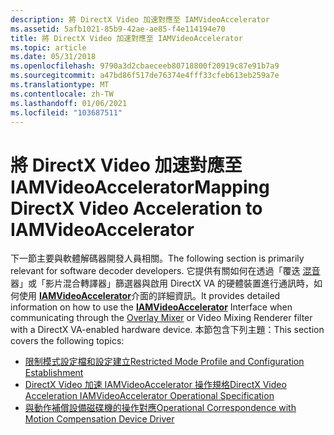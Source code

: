 ```yaml
---
description: 將 DirectX Video 加速對應至 IAMVideoAccelerator
ms.assetid: 5afb1021-85b9-42ae-ae85-f4e114194e70
title: 將 DirectX Video 加速對應至 IAMVideoAccelerator
ms.topic: article
ms.date: 05/31/2018
ms.openlocfilehash: 9790a3d2cbaeceeb80718800f20919c87e91b7a9
ms.sourcegitcommit: a47bd86f517de76374e4fff33cfeb613eb259a7e
ms.translationtype: MT
ms.contentlocale: zh-TW
ms.lasthandoff: 01/06/2021
ms.locfileid: "103687511"
---
```

# <a name="mapping-directx-video-acceleration-to-iamvideoaccelerator"></a><span data-ttu-id="6e39b-103">將 DirectX Video 加速對應至 IAMVideoAccelerator</span><span class="sxs-lookup"><span data-stu-id="6e39b-103">Mapping DirectX Video Acceleration to IAMVideoAccelerator</span></span>

<span data-ttu-id="6e39b-104">下一節主要與軟體解碼器開發人員相關。</span><span class="sxs-lookup"><span data-stu-id="6e39b-104">The following section is primarily relevant for software decoder developers.</span></span> <span data-ttu-id="6e39b-105">它提供有關如何在透過「覆迭 [混音](overlay-mixer-filter.md)器」或「影片混合轉譯器」篩選器與啟用 DirectX VA 的硬體裝置進行通訊時，如何使用 [**IAMVideoAccelerator**](/previous-versions/windows/desktop/api/videoacc/nn-videoacc-iamvideoaccelerator)介面的詳細資訊。</span><span class="sxs-lookup"><span data-stu-id="6e39b-105">It provides detailed information on how to use the [**IAMVideoAccelerator**](/previous-versions/windows/desktop/api/videoacc/nn-videoacc-iamvideoaccelerator) Interface when communicating through the [Overlay Mixer](overlay-mixer-filter.md) or Video Mixing Renderer filter with a DirectX VA-enabled hardware device.</span></span> <span data-ttu-id="6e39b-106">本節包含下列主題：</span><span class="sxs-lookup"><span data-stu-id="6e39b-106">This section covers the following topics:</span></span>

-   [<span data-ttu-id="6e39b-107">限制模式設定檔和設定建立</span><span class="sxs-lookup"><span data-stu-id="6e39b-107">Restricted Mode Profile and Configuration Establishment</span></span>](restricted-mode-profile-and-configuration-establishment.md)
-   [<span data-ttu-id="6e39b-108">DirectX Video 加速 IAMVideoAccelerator 操作規格</span><span class="sxs-lookup"><span data-stu-id="6e39b-108">DirectX Video Acceleration IAMVideoAccelerator Operational Specification</span></span>](directx-video-acceleration-iamvideoaccelerator-operational-specification.md)
-   [<span data-ttu-id="6e39b-109">與動作補償設備磁碟機的操作對應</span><span class="sxs-lookup"><span data-stu-id="6e39b-109">Operational Correspondence with Motion Compensation Device Driver</span></span>](operational-correspondence-with-motion-compensation-device-driver.md)

 

 



